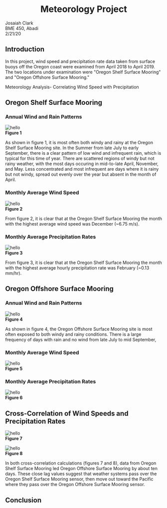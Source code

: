 # <div align=center> Meteorology Project </div>

Josaiah Clark<br>
BME 450, Abadi<br>
2/21/20<br>

## Introduction <br>
<p>
In this project, wind speed and precipitation rate data taken from surface buoys off the Oregon coast were examined from April 2018 to April 2019. The two locations under examination were "Oregon Shelf Surface Mooring" and "Oregon Offshore Surface Mooring." 

Meteorology Analysis- Correlating Wind Speed with Precipitation

<h2> Oregon Shelf Surface Mooring </h2>

### Annual Wind and Rain Patterns
<img alt="hello" src=Oregon_Shelf_Surface_Mooring/annualRainWind.png><br>
**Figure 1**

<p> As shown in figure 1, it is most often both windy and rainy at the Oregon Shelf Surface Mooring site. In the Summer from late July to early September, there is a clear pattern of low wind and infrequent rain, which is typical for this time of year. There are scattered regions of windy but not rainy weather, with the most days occuring in mid-to-late April, November, and May. Less concentrated and most infrequent are days where it is rainy but not windy, spread out evenly over the year but absent in the month of April.
</p>

### Monthly Average Wind Speed
<img alt="hello" src=Oregon_Shelf_Surface_Mooring/monthlyAvgWind.png><br>
**Figure 2**
<p>
From figure 2, it is clear that at the Oregon Shelf Surface Mooring the month with the highest average wind speed was December (~6.75 m/s).
</p> 

### Monthly Average Precipitation Rates
<img alt="hello" src=Oregon_Shelf_Surface_Mooring/monthlyAvgRain.png><br>
**Figure 3**
<p>
From figure 3, it is clear that at the Oregon Shelf Surface Mooring the month with the highest average hourly precipitation rate was February (~0.13 mm/hr).
</p>

<h2> Oregon Offshore Surface Mooring </h2>

### Annual Wind and Rain Patterns
<img alt="hello" src=Oregon_Offshore_Surface_Mooring/annualRainWind.png><br>
**Figure 4**
<p>
As shown in figure 4, the Oregon Offshore Surface Mooring site is most often exposed to both windy and rainy conditions. There is a large frequency of days with rain and no wind from late July to mid September, 
</p>

### Monthly Average Wind Speed
<img alt="hello" src=Oregon_Offshore_Surface_Mooring/monthlyAvgWind.png><br>
**Figure 5**

### Monthly Average Precipitation Rates
<img alt="hello" src=Oregon_Offshore_Surface_Mooring/monthlyAvgRain.png><br>
**Figure 6**

<h2> Cross-Correlation of Wind Speeds and Precipitation Rates </h2>

<img alt="hello" src=Cross-Correlation/crossCorrWind.png><br>
**Figure 7**

<img alt="hello" src=Cross-Correlation/crossCorrRain.png><br>
**Figure 8**

In both cross-correlation calculations (figures 7 and 8), data from Oregon Shelf Surface Mooring led Oregon Offshore Surface Mooring by about ten days. These close lag values suggest that weather systems pass over the Oregon Shelf Surface Mooring sensor, then move out toward the Pacific where they pass over the Oregon Offshore Surface Mooring sensor.
## Conclusion
